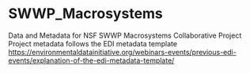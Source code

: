 # SWWP_Macrosystems
Data and Metadata for NSF SWWP Macrosystems Collaborative Project
Project metadata follows the EDI metadata template https://environmentaldatainitiative.org/webinars-events/previous-edi-events/explanation-of-the-edi-metadata-template/
